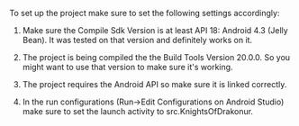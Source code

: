 To set up the project make sure to set the following settings accordingly:

1. Make sure the Compile Sdk Version is at least API 18: Android 4.3 (Jelly Bean).
   It was tested on that version and definitely works on it.
   
2. The project is being compiled the the Build Tools Version 20.0.0.
   So you might want to use that version to make sure it's working.
   
3. The project requires the Android API so make sure it is linked correctly.

4. In the run configurations (Run->Edit Configurations on Android Studio) make sure to set the launch
   activity to src.KnightsOfDrakonur.